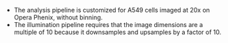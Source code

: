- The analysis pipeline is customized for A549 cells imaged at 20x on Opera Phenix, without binning. 
- The illumination pipeline requires that the image dimensions are a multiple of 10 because it downsamples and upsamples by a factor of 10.
